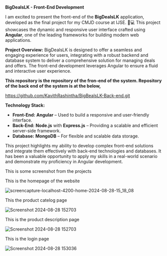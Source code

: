 **BigDealsLK - Front-End Development**

I am excited to present the front-end of the **BigDealsLK** application, developed as the final project for my CMJD course at IJSE. 🎉💻 This project showcases the dynamic and responsive user interface crafted using **Angular**, one of the leading frameworks for building modern web applications.

**Project Overview:**
BigDealsLK is designed to offer a seamless and engaging experience for users, integrating with a robust backend and database system to deliver a comprehensive solution for managing deals and offers. The front-end development leverages Angular to ensure a fluid and interactive user experience.

**This repository is the repository of the fron-end of the system. Repository of the back end of the system is at the below,**

https://github.com/KavithRashintha/BigBealsLK-Back-end.git

**Technology Stack:**
- **Front-End:** **Angular** – Used to build a responsive and user-friendly interface.
- **Back-End:** **Node.js** with **Express.js** – Providing a scalable and efficient server-side framework.
- **Database:** **MongoDB** – For flexible and scalable data storage.

This project highlights my ability to develop complex front-end solutions and integrate them effectively with back-end technologies and databases. It has been a valuable opportunity to apply my skills in a real-world scenario and demonstrate my proficiency in Angular development.

This is some screenshot from the projects

This is the homepage of the website

![screencapture-localhost-4200-home-2024-08-28-15_18_08](https://github.com/user-attachments/assets/21efeb1a-bc47-4e0f-a8ce-49ee0d55bddc)

This the product catelog page

![Screenshot 2024-08-28 152703](https://github.com/user-attachments/assets/5fd4efd0-537f-4605-b2c2-ab3c29878040)

This is the product description page

![Screenshot 2024-08-28 152703](https://github.com/user-attachments/assets/c5b2b1c1-52ca-4f5b-9287-c6ccd420aef3)

This is the login page

![Screenshot 2024-08-28 153036](https://github.com/user-attachments/assets/06ce0c57-d9e4-4bb9-9978-87fcc928f79d)
